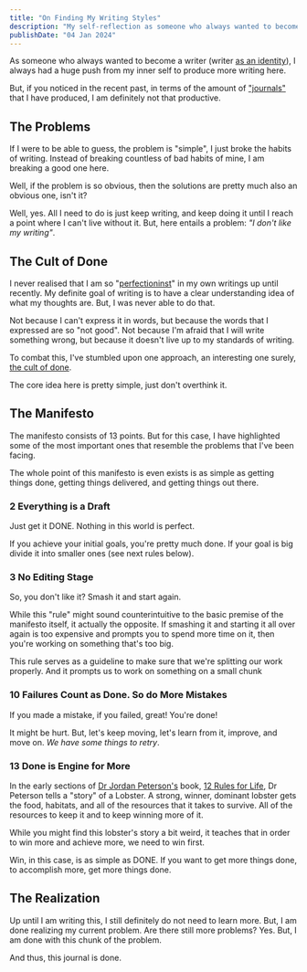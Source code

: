 ```yaml
---
title: "On Finding My Writing Styles"
description: "My self-reflection as someone who always wanted to become a writer on finding my writing self"
publishDate: "04 Jan 2024"
---
```


As someone who always wanted to become a writer (writer [as an identity](https://jamesclear.com/identity-based-habits)), I always had a huge push from my inner self to produce more writing here.

But, if you noticed in the recent past, in terms of the amount of ["journals"](/journals) that I have produced, I am definitely not that productive.

## The Problems

If I were to be able to guess, the problem is "simple", I just broke the habits of writing. Instead of breaking countless of bad habits of mine, I am breaking a good one here.

Well, if the problem is so obvious, then the solutions are pretty much also an obvious one, isn't it?

Well, yes. All I need to do is just keep writing, and keep doing it until I reach a point where I can't live without it. But, here entails a problem: *"I don't like my writing"*.

## The Cult of Done

I never realised that I am so "[perfectioninst](https://en.wikipedia.org/wiki/Perfectionism_(psychology))" in my own writings up until recently. My definite goal of writing is to have a clear understanding idea of what my thoughts are. But, I was never able to do that.

Not because I can't express it in words, but because the words that I expressed are so "not good". Not because I'm afraid that I will write something wrong, but because it doesn't live up to my standards of writing.

To combat this, I've stumbled upon one approach, an interesting one surely, [the cult of done](https://medium.com/@bre/the-cult-of-done-manifesto-724ca1c2ff13).

The core idea here is pretty simple, just don't overthink it.

## The Manifesto

The manifesto consists of 13 points. But for this case, I have highlighted some of the most important ones that resemble the problems that I've been facing.

The whole point of this manifesto is even exists is as simple as getting things done, getting things delivered, and getting things out there.

### 2 Everything is a Draft

Just get it DONE. Nothing in this world is perfect.

If you achieve your initial goals, you're pretty much done. If your goal is big divide it into smaller ones (see next rules below).

### 3 No Editing Stage

So, you don't like it? Smash it and start again.

While this "rule" might sound counterintuitive to the basic premise of the manifesto itself, it actually the opposite. If smashing it and starting it all over again is too expensive and prompts you to spend more time on it, then you're working on something that's too big.

This rule serves as a guideline to make sure that we're splitting our work properly. And it prompts us to work on something on a small chunk

### 10 Failures Count as Done. So do More Mistakes

If you made a mistake, if you failed, great! You're done!

It might be hurt. But, let's keep moving, let's learn from it, improve, and move on. *We have some things to retry*.

### 13 Done is Engine for More

In the early sections of [Dr Jordan Peterson's](https://en.wikipedia.org/wiki/Jordan_Peterson) book, [12 Rules for Life](https://en.wikipedia.org/wiki/12_Rules_for_Life), Dr Peterson tells a "story" of a Lobster. A strong, winner, dominant lobster gets the food, habitats, and all of the resources that it takes to survive. All of the resources to keep it and to keep winning more of it.

While you might find this lobster's story a bit weird, it teaches that in order to win more and achieve more, we need to win first.

Win, in this case, is as simple as DONE. If you want to get more things done, to accomplish more, get more things done.

## The Realization

Up until I am writing this, I still definitely do not need to learn more. But, I am done realizing my current problem. Are there still more problems? Yes. But, I am done with this chunk of the problem.

And thus, this journal is done.

